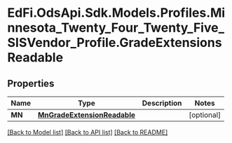 # EdFi.OdsApi.Sdk.Models.Profiles.Minnesota_Twenty_Four_Twenty_Five_SISVendor_Profile.GradeExtensionsReadable

## Properties

Name | Type | Description | Notes
------------ | ------------- | ------------- | -------------
**MN** | [**MnGradeExtensionReadable**](MnGradeExtensionReadable.md) |  | [optional] 

[[Back to Model list]](../README.md#documentation-for-models) [[Back to API list]](../README.md#documentation-for-api-endpoints) [[Back to README]](../README.md)

